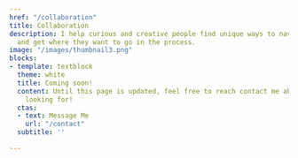 ```yaml
---
href: "/collaboration"
title: Collaboration
description: I help curious and creative people find unique ways to navigate life
  and get where they want to go in the process.
image: "/images/thumbnail3.png"
blocks:
- template: textblock
  theme: white
  title: Coming soon!
  content: Until this page is updated, feel free to reach contact me about what you're
    looking for!
  ctas:
  - text: Message Me
    url: "/contact"
  subtitle: ''

---
```

